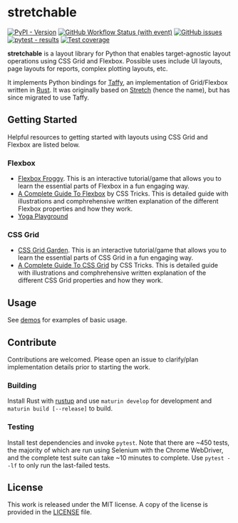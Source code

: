 # stretchable

[![PyPI - Version](https://img.shields.io/pypi/v/stretchable)](https://pypi.org/project/stretchable/)
[![GitHub Workflow Status (with event)](https://img.shields.io/github/actions/workflow/status/mortencombat/stretchable/build-publish.yml?logo=github)](https://github.com/mortencombat/stretchable/actions/workflows/build-publish.yml)
[![GitHub issues](https://img.shields.io/github/issues/mortencombat/stretchable?logo=github)](https://github.com/mortencombat/stretchable/issues)
[![pytest - results](https://gist.github.com/mortencombat/901f1f1190ba5aff13164ede9d4c249f/raw/stretchable-tests.svg)](https://github.com/mortencombat/stretchable/actions/workflows/test.yml)
[![Test coverage](https://gist.github.com/mortencombat/b121474745d15f92a295a0bdd7497529/raw/stretchable-coverage.svg)](https://github.com/mortencombat/stretchable/actions/workflows/test.yml)

**stretchable** is a layout library for Python that enables target-agnostic layout operations using CSS Grid and Flexbox. Possible uses include UI layouts, page layouts for reports, complex plotting layouts, etc.

It implements Python bindings for [Taffy](https://github.com/dioxuslabs/taffy), an implementation of Grid/Flexbox written in [Rust](https://www.rust-lang.org/). It was originally based on [Stretch](https://vislyhq.github.io/stretch/) (hence the name), but has since migrated to use Taffy.

## Getting Started

Helpful resources to getting started with layouts using CSS Grid and Flexbox are listed below.

### Flexbox

- [Flexbox Froggy](https://flexboxfroggy.com/). This is an interactive tutorial/game that allows you to learn the essential parts of Flexbox in a fun engaging way.
- [A Complete Guide To Flexbox](https://css-tricks.com/snippets/css/a-guide-to-flexbox/) by CSS Tricks. This is detailed guide with illustrations and comphrehensive written explanation of the different Flexbox properties and how they work.
- [Yoga Playground](https://yogalayout.com/playground)

### CSS Grid

- [CSS Grid Garden](https://cssgridgarden.com/). This is an interactive tutorial/game that allows you to learn the essential parts of CSS Grid in a fun engaging way.
- [A Complete Guide To CSS Grid](https://css-tricks.com/snippets/css/complete-guide-grid/) by CSS Tricks. This is detailed guide with illustrations and comphrehensive written explanation of the different CSS Grid properties and how they work.

## Usage

See [demos](https://github.com/mortencombat/stretchable/tree/main/demos) for examples of basic usage.

## Contribute

Contributions are welcomed. Please open an issue to clarify/plan implementation details prior to starting the work.

### Building

Install Rust with [rustup](https://rustup.rs/) and use `maturin develop` for development and `maturin build [--release]` to build.

### Testing

Install test dependencies and invoke `pytest`. Note that there are ~450 tests, the majority of which are run using Selenium with the Chrome WebDriver, and the complete test suite can take ~10 minutes to complete. Use `pytest --lf` to only run the last-failed tests.

## License

This work is released under the MIT license. A copy of the license is provided in the [LICENSE](https://github.com/mortencombat/stretchable/blob/main/LICENSE) file.
